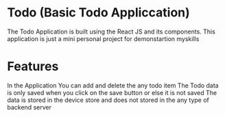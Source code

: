 # Todo (Basic Todo Appliccation)
The Todo Application is built using the React JS and its components.
This application is just a mini personal project for demonstartion myskills


# Features
In the Application You can add and delete the any todo item
The Todo data is only saved when you click on the save button or else it is not saved
The data is stored in the device store and does not stored in the any type of backend server

